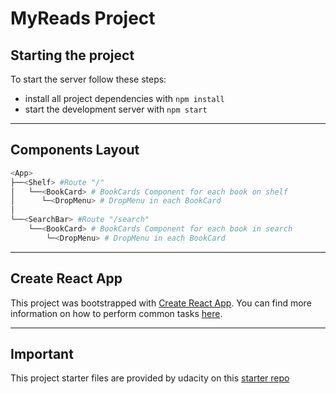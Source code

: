 # MyReads Project

## Starting the project

To start the server follow these steps:

- install all project dependencies with `npm install`
- start the development server with `npm start`

<hr/>

## Components Layout

```bash
<App>
├──<Shelf> #Route "/"
│   └──<BookCard> # BookCards Component for each book on shelf
│      └─<DropMenu> # DropMenu in each BookCard
│
└──<SearchBar> #Route "/search"
    └──<BookCard> # BookCards Component for each book in search
        └─<DropMenu> # DropMenu in each BookCard
```

<hr/>

## Create React App

This project was bootstrapped with [Create React App](https://github.com/facebookincubator/create-react-app). You can find more information on how to perform common tasks [here](https://github.com/facebook/create-react-app/blob/main/packages/cra-template/template/README.md).

<hr/>

## Important

This project starter files are provided by udacity on this [starter repo](https://github.com/udacity/reactnd-project-myreads-starter)
